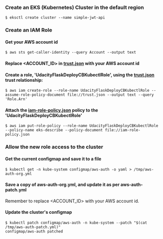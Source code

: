 ### Create an EKS (Kubernetes) Cluster in the default region
```shell
$ eksctl create cluster --name simple-jwt-api
```
### Create an IAM Role
#### Get your AWS account id
```shell
$ aws sts get-caller-identity --query Account --output text
```
#### Replace <ACCOUNT_ID> in [trust.json](iam_role/trust.json) with your AWS account id

#### Create a role, 'UdacityFlaskDeployCBKubectlRole', using the [trust.json](iam_role/trust.json) trust relationship:
```shell
$ aws iam create-role --role-name UdacityFlaskDeployCBKubectlRole --assume-role-policy-document file://trust.json --output text --query 'Role.Arn'
```

#### Attach the [iam-role-policy.json](iam_role/iam-role-policy.json) policy to the 'UdacityFlaskDeployCBKubectlRole'
```shell
$ aws iam put-role-policy --role-name UdacityFlaskDeployCBKubectlRole --policy-name eks-describe --policy-document file://iam-role-policy.json
```

### Allow the new role access to the cluster
#### Get the current configmap and save it to a file
```shell
$ kubectl get -n kube-system configmap/aws-auth -o yaml > /tmp/aws-auth-org.yml
```
#### Save a copy of aws-auth-org.yml, and update it as per aws-auth-patch.yml
Remember to replace <ACCOUNT_ID> with your AWS account id.

#### Update the cluster's configmap
```shell
$ kubectl patch configmap/aws-auth -n kube-system --patch "$(cat /tmp/aws-auth-patch.yml)"
configmap/aws-auth patched
```


